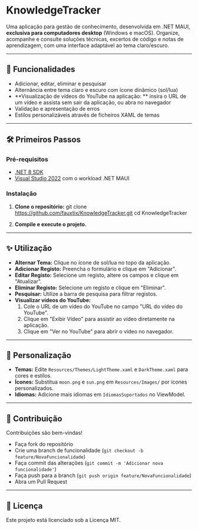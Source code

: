 # KnowledgeTracker

Uma aplicação para gestão de conhecimento, desenvolvida em .NET MAUI, **exclusiva para computadores desktop** (Windows e macOS). Organize, acompanhe e consulte soluções técnicas, excertos de código e notas de aprendizagem, com uma interface adaptável ao tema claro/escuro.


---

## 🚀 Funcionalidades

- Adicionar, editar, eliminar e pesquisar
- Alternância entre tema claro e escuro com ícone dinâmico (sol/lua)
- **Visualização de vídeos do YouTube na aplicação:
 ** insira o URL de um vídeo e assista sem sair da aplicação, ou abra no navegador
- Validação e apresentação de erros
- Estilos personalizáveis através de ficheiros XAML de temas

---

## 🛠️ Primeiros Passos

### Pré-requisitos

- [.NET 8 SDK](https://dotnet.microsoft.com/download/dotnet/8.0)
- [Visual Studio 2022](https://visualstudio.microsoft.com/vs/) com o workload .NET MAUI

### Instalação

1. **Clone o repositório:**
git clone https://github.com/fauxtix/KnowledgeTracker.git cd KnowledgeTracker

2. **Compile e execute o projeto.**

---

## ✨ Utilização

- **Alternar Tema:** Clique no ícone de sol/lua no topo da aplicação.
- **Adicionar Registo:** Preencha o formulário e clique em "Adicionar".
- **Editar Registo:** Selecione um registo, altere os campos e clique em "Atualizar".
- **Eliminar Registo:** Selecione um registo e clique em "Eliminar".
- **Pesquisar:** Utilize a barra de pesquisa para filtrar registos.
- **Visualizar vídeos do YouTube:**
  1. Cole o URL de um vídeo do YouTube no campo "URL do vídeo do YouTube".
  2. Clique em "Exibir Vídeo" para assistir ao vídeo diretamente na aplicação.
  3. Clique em "Ver no YouTube" para abrir o vídeo no navegador.

---

## 🧩 Personalização

- **Temas:** Edite `Resources/Themes/LightTheme.xaml` e `DarkTheme.xaml` para cores e estilos.
- **Ícones:** Substitua `moon.png` e `sun.png` em `Resources/Images/` por ícones personalizados.
- **Idiomas:** Adicione mais idiomas em `IdiomasSuportados` no ViewModel.

---

## 🤝 Contribuição

Contribuições são bem-vindas!  
- Faça fork do repositório
- Crie uma branch de funcionalidade (`git checkout -b feature/NovaFuncionalidade`)
- Faça commit das alterações (`git commit -m 'Adicionar nova funcionalidade'`)
- Faça push para a branch (`git push origin feature/NovaFuncionalidade`)
- Abra um Pull Request

---

## 📄 Licença

Este projeto está licenciado sob a Licença MIT.
